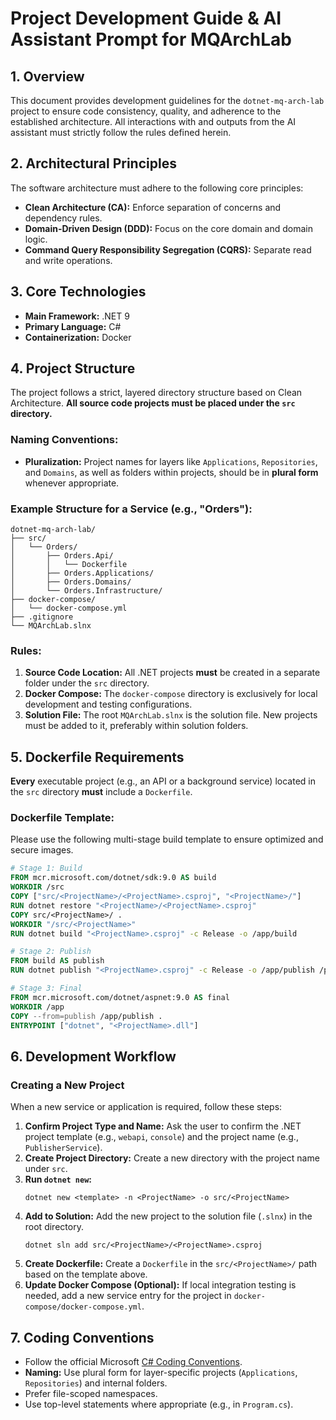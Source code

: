 # Project Development Guide & AI Assistant Prompt for MQArchLab

## 1. Overview

This document provides development guidelines for the `dotnet-mq-arch-lab` project to ensure code consistency, quality, and adherence to the established architecture. All interactions with and outputs from the AI assistant must strictly follow the rules defined herein.

## 2. Architectural Principles

The software architecture must adhere to the following core principles:

- **Clean Architecture (CA):** Enforce separation of concerns and dependency rules.
- **Domain-Driven Design (DDD):** Focus on the core domain and domain logic.
- **Command Query Responsibility Segregation (CQRS):** Separate read and write operations.

## 3. Core Technologies

- **Main Framework:** .NET 9
- **Primary Language:** C#
- **Containerization:** Docker

## 4. Project Structure

The project follows a strict, layered directory structure based on Clean Architecture. **All source code projects must be placed under the `src` directory.**

### Naming Conventions:

- **Pluralization:** Project names for layers like `Applications`, `Repositories`, and `Domains`, as well as folders within projects, should be in **plural form** whenever appropriate.

### Example Structure for a Service (e.g., "Orders"):

```
dotnet-mq-arch-lab/
├── src/
│   └── Orders/
│       ├── Orders.Api/
│       │   └── Dockerfile
│       ├── Orders.Applications/
│       ├── Orders.Domains/
│       └── Orders.Infrastructure/
├── docker-compose/
│   └── docker-compose.yml
├── .gitignore
└── MQArchLab.slnx
```

### Rules:

1.  **Source Code Location:** All .NET projects **must** be created in a separate folder under the `src` directory.
2.  **Docker Compose:** The `docker-compose` directory is exclusively for local development and testing configurations.
3.  **Solution File:** The root `MQArchLab.slnx` is the solution file. New projects must be added to it, preferably within solution folders.

## 5. Dockerfile Requirements

**Every** executable project (e.g., an API or a background service) located in the `src` directory **must** include a `Dockerfile`.

### Dockerfile Template:

Please use the following multi-stage build template to ensure optimized and secure images.

```Dockerfile
# Stage 1: Build
FROM mcr.microsoft.com/dotnet/sdk:9.0 AS build
WORKDIR /src
COPY ["src/<ProjectName>/<ProjectName>.csproj", "<ProjectName>/"]
RUN dotnet restore "<ProjectName>/<ProjectName>.csproj"
COPY src/<ProjectName>/ .
WORKDIR "/src/<ProjectName>"
RUN dotnet build "<ProjectName>.csproj" -c Release -o /app/build

# Stage 2: Publish
FROM build AS publish
RUN dotnet publish "<ProjectName>.csproj" -c Release -o /app/publish /p:UseAppHost=false

# Stage 3: Final
FROM mcr.microsoft.com/dotnet/aspnet:9.0 AS final
WORKDIR /app
COPY --from=publish /app/publish .
ENTRYPOINT ["dotnet", "<ProjectName>.dll"]
```

## 6. Development Workflow

### Creating a New Project

When a new service or application is required, follow these steps:

1.  **Confirm Project Type and Name:** Ask the user to confirm the .NET project template (e.g., `webapi`, `console`) and the project name (e.g., `PublisherService`).
2.  **Create Project Directory:** Create a new directory with the project name under `src`.
3.  **Run `dotnet new`:**
    ```shell
    dotnet new <template> -n <ProjectName> -o src/<ProjectName>
    ```
4.  **Add to Solution:** Add the new project to the solution file (`.slnx`) in the root directory.
    ```shell
    dotnet sln add src/<ProjectName>/<ProjectName>.csproj
    ```
5.  **Create Dockerfile:** Create a `Dockerfile` in the `src/<ProjectName>/` path based on the template above.
6.  **Update Docker Compose (Optional):** If local integration testing is needed, add a new service entry for the project in `docker-compose/docker-compose.yml`.

## 7. Coding Conventions

- Follow the official Microsoft [C# Coding Conventions](https://docs.microsoft.com/en-us/dotnet/csharp/fundamentals/coding-style/coding-conventions).
- **Naming:** Use plural form for layer-specific projects (`Applications`, `Repositories`) and internal folders.
- Prefer file-scoped namespaces.
- Use top-level statements where appropriate (e.g., in `Program.cs`).